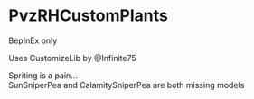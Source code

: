 # PvzRHCustomPlants
BepInEx only  
  
Uses CustomizeLib by @Infinite75  
  
Spriting is a pain...  
SunSniperPea and CalamitySniperPea are both missing models
